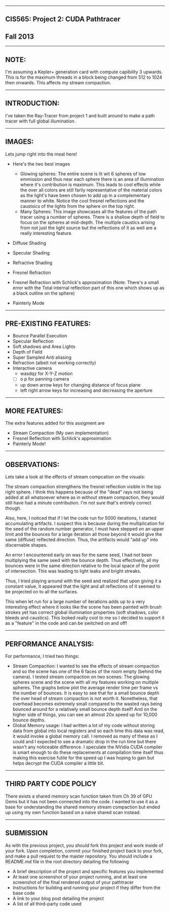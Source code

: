 -------------------------------------------------------------------------------
CIS565: Project 2: CUDA Pathtracer
-------------------------------------------------------------------------------
Fall 2013
-------------------------------------------------------------------------------

-------------------------------------------------------------------------------
NOTE:
-------------------------------------------------------------------------------
I'm assuming a Kepler+ generation card with compute capibility 3 upwards. This is for the maximum threads in a block being changed from 512 to 1024 then onwards. This affects my stream compaction.

-------------------------------------------------------------------------------
INTRODUCTION:
-------------------------------------------------------------------------------
I've taken the Ray-Tracer from project 1 and built around to make a path tracer with full global illumination. 

-------------------------------------------------------------------------------
IMAGES:
-------------------------------------------------------------------------------
Lets jump right into the meat here!

* Here's the two best images
    * Glowing spheres: The entire scene is lit wit 6 spheres of low emmission and thus near each sphere there is an area of illumination where it's contribution is maximum. This leads to cool effects while the over all colors are still farily representative of the material colors as the light's have been chosen to add up in a complementary manner to white. Notice the cool fresnel reflections and the caustsics of the lights from the sphere on the top right.
    * Many Spheres: This image showcases all the features of the path tracer using a number of spheres. There is a shallow depth of field to focus on the spheres at mid-depth. The multiple caustics arising from not just the light source but the reflections of it as well are a really interesting feature.
    

* Diffuse Shading

* Specular Shading

* Refractive Shading

* Fresnel Refraction

* Fresnel Refraction with Schlick's approximation (Note: There's a small error with the Total internal reflection part of this one which shows up as a black outline on the sphere)

* Painterly Mode


-------------------------------------------------------------------------------
PRE-EXISTING FEATURES:
-------------------------------------------------------------------------------
* Bounce Parallel Execution
* Specular Reflection
* Soft shadows and Area Lights
* Depth of Field
* Super Sampled Anti aliasing
* Refraction (albeit not working correctly)
* Interactive camera
    * wasdqz for X-Y-Z motion
    * [ ] o p for panning camera
    * up down arrow keys for changing distance of focus plane
    * left right arrow keys for increasing and decreasing the aperture

-------------------------------------------------------------------------------
MORE FEATURES:
-------------------------------------------------------------------------------
The extra features added for this assigment are
* Stream Compaction (My own implementation)
* Fresnel Reflection with Schlick's approximation
* Painterly Mode!

-------------------------------------------------------------------------------
OBSERVATIONS:
-------------------------------------------------------------------------------
Lets take a look at the effects of stream compcation on the visuals:

The stream compaction strengthens the fresnel reflection visible in the top right sphere. I think this happens because of the "dead" rays not being added at all whatsoever where as in without stream compaction, they would still have had a minute contribution. I'm not sure that's entirely correct though.

Also, here, I noticed that if I let the code run for 5000 iterations, I started accumulating artifacts. I suspect this is because during the multiplication for the seed of the random number generator, I must have stepped on an upper limit and the bounces for a large iteration all those beyond it would give the same (diffuse) reflected direction. Thus, the artifacts would "add up" into discernable shapes.

An error I encountered early on was for the same seed, I had not been multiplying the same seed with the bounce depth. Thus effectively, all my bounces were in the same direction relative to the local space of the point of intersection. This was leading to light leaks and bright streaks.

Thus, I tried playing around with the seed and realized that upon giving it a constant value, it appeared that the light and all reflections of it seemed to be projected on to all the surfaces.

This when let run for a large number of iterations adds up to a very interesting effect where it looks like the scene has been painted with brush strokes yet has correct global illumination properties (soft shadows, color bleeds and caustics). This looked really cool to me so I decided to support it as a "feature" in the code and can be switched on and off!

-------------------------------------------------------------------------------
PERFORMANCE ANALYSIS:
-------------------------------------------------------------------------------
For performance, I tried two things:
* Stream Compaction: I wanted to see the effects of stream compaction and so the scene has one of the 6 faces of the room empty (behind the camera). I tested stream compaction on two scenes: The glowing spheres scene and the scene with all my features working on multiple spheres. The graphs below plot the average render time per frame vs the number of bounces. It is easy to see that for a small bounce depth the over head of stream compaction is not worth it. Nonetheless, that overhead becomes extremely small compared to the wasted rays being bounced around for a relatively small bounce depth itself! And on the higher side of things, you can see an almost 20x speed up for 10,000 bounce depths.
* Global Memory usage: I had written a lot of my code without storing data from global into local registers and so each time this data was read, it would invoke a global memory call. I removed as many of these as I could and I expected to see a dramatic drop in the run time but there wasn't any noticeable difference. I speculate the NVidia CUDA compiler is smart enough to do these replacements at compilation time itself thus making this exercise futile for the speed up I was hoping to gain but helps decrypt the CUDA compiler a little bit.

-------------------------------------------------------------------------------
THIRD PARTY CODE POLICY
-------------------------------------------------------------------------------
There exists a shared memory scan function taken from Ch 39 of GPU Gems but it has not been connected into the code. I wanted to use it as a base for understanding the shared memory stream compaction but ended up using my own function based on a naive shared scan instead.

-------------------------------------------------------------------------------
SUBMISSION
-------------------------------------------------------------------------------
As with the previous project, you should fork this project and work inside of your fork. Upon completion, commit your finished project back to your fork, and make a pull request to the master repository.
You should include a README.md file in the root directory detailing the following

* A brief description of the project and specific features you implemented
* At least one screenshot of your project running, and at least one screenshot of the final rendered output of your pathtracer
* Instructions for building and running your project if they differ from the base code
* A link to your blog post detailing the project
* A list of all third-party code used
